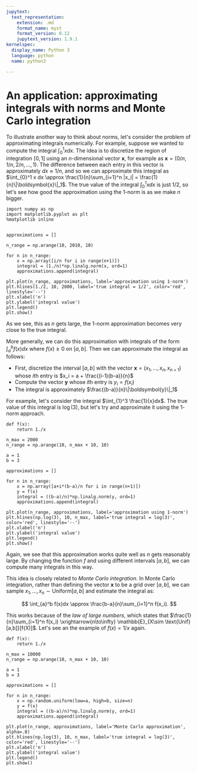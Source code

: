 ```yaml
---
jupytext:
  text_representation:
    extension: .md
    format_name: myst
    format_version: 0.12
    jupytext_version: 1.9.1
kernelspec:
  display_name: Python 3
  language: python
  name: python3

---
```




# An application: approximating integrals with norms and Monte Carlo integration

To illustrate another way to think about norms, let's consider the problem of approximating integrals numerically.
For example, suppose we wanted to compute the integral $\int_{0}^1 x dx$.
The idea is to discretize the region of integration $[0,1]$ using an $n$-dimensional vector $\boldsymbol{x}$, for example as $\boldsymbol{x} = (0/n, 1/n, 2/n,\dots, 1)$.
The difference between each entry in this vector is approximately $dx \approx 1/n$, and so we can approximate this integral as $\int_{0}^1 x dx \approx \frac{1}{n}\sum_{i=1}^n |x_i| = \frac{1}{n}\|\boldsymbol{x}\|_1$.
The true value of the integral $\int_{0}^1 x dx$ is just $1/2$, so let's see how good the approximation using the $1$-norm is as we make $n$ bigger.

```{code-cell}
import numpy as np
import matplotlib.pyplot as plt
%matplotlib inline


approximations = []

n_range = np.arange(10, 2010, 10)

for n in n_range:
    x = np.array([i/n for i in range(n+1)])
    integral = (1./n)*np.linalg.norm(x, ord=1)
    approximations.append(integral)

plt.plot(n_range, approximations, label='approximation using 1-norm')
plt.hlines(1./2, 10, 2000, label='true integral = 1/2', color='red', linestyle='--')
plt.xlabel('n')
plt.ylabel('integral value')
plt.legend()
plt.show()
```

As we see, this as $n$ gets large, the $1$-norm approximation becomes very close to the true integral.

More generally, we can do this approximation with integrals of the form $\int_{a}^{b} f(x) dx$ where $f(x)\geq 0$ on $[a,b]$. Then we can approximate the integral as follows:

- First, discretize the interval $[a,b]$ with the vector $\boldsymbol{x}=(x_1,\dots,x_n, x_{n+1})$ whose $i$th entry is $x_i = a + \frac{(i-1)(b-a)}{n}$
- Compute the vector $\boldsymbol{y}$ whose $i$th entry is $y_i = f(x_i)$
- The integral is approximately $\frac{(b-a)}{n}\|\boldsymbol{y}\|_1$

For example, let's consider the integral $\int_{1}^3 \frac{1}{x}dx$.  The true value of this integral is $\log(3)$, but let's try and approximate it using the $1$-norm approach.

```{code-cell}
def f(x):
    return 1./x

n_max = 2000
n_range = np.arange(10, n_max + 10, 10)

a = 1
b = 3

approximations = []

for n in n_range:
    x = np.array([a+i*(b-a)/n for i in range(n+1)])
    y = f(x)
    integral = ((b-a)/n)*np.linalg.norm(y, ord=1)
    approximations.append(integral)

plt.plot(n_range, approximations, label='approximation using 1-norm')
plt.hlines(np.log(3), 10, n_max, label='true integral = log(3)', color='red', linestyle='--')
plt.xlabel('n')
plt.ylabel('integral value')
plt.legend()
plt.show()
```

Again, we see that this approximation works quite well as $n$ gets reasonably large. By changing the function $f$ and using different intervals $[a,b]$, we can compute many integrals in this way.

This idea is closely related to _Monte Carlo integration_. In Monte Carlo integration, rather than defining the vector $\boldsymbol{x}$ to be a grid over $[a,b]$, we can sample $x_1,\dots,x_n \sim \text{Uniform}[a,b]$ and estimate the integral as:

$$
\int_{a}^b f(x)dx \approx \frac{b-a}{n}\sum_{i=1}^n f(x_i).
$$

This works because of the _law of large numbers_, which states that $\frac{1}{n}\sum_{i=1}^n f(x_i) \xrightarrow{n\to\infty} \mathbb{E}_{X\sim \text{Unif}[a,b]}[f(X)]$. Let's see an the example of $f(x) = 1/x$ again.


```{code-cell}
def f(x):
    return 1./x

n_max = 10000
n_range = np.arange(10, n_max + 10, 10)

a = 1
b = 3

approximations = []

for n in n_range:
    x = np.random.uniform(low=a, high=b, size=n)
    y = f(x)
    integral = ((b-a)/n)*np.linalg.norm(y, ord=1)
    approximations.append(integral)

plt.plot(n_range, approximations, label='Monte Carlo approximation', alpha=.8)
plt.hlines(np.log(3), 10, n_max, label='true integral = log(3)', color='red', linestyle='--')
plt.xlabel('n')
plt.ylabel('integral value')
plt.legend()
plt.show()
```
